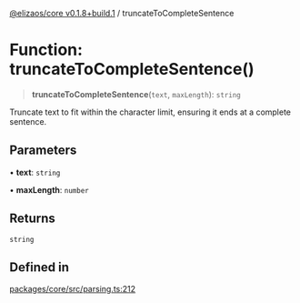 [@elizaos/core v0.1.8+build.1](../index.md) / truncateToCompleteSentence

# Function: truncateToCompleteSentence()

> **truncateToCompleteSentence**(`text`, `maxLength`): `string`

Truncate text to fit within the character limit, ensuring it ends at a complete sentence.

## Parameters

• **text**: `string`

• **maxLength**: `number`

## Returns

`string`

## Defined in

[packages/core/src/parsing.ts:212](https://github.com/Vicolee/riddleculous-ai-agent/blob/main/packages/core/src/parsing.ts#L212)
